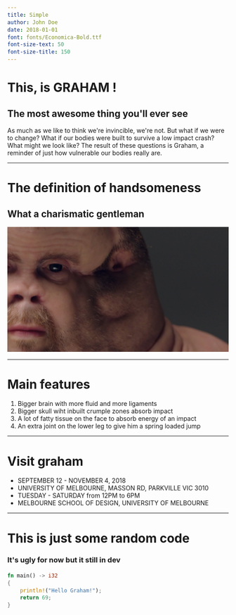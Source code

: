 ```yaml
---
title: Simple
author: John Doe
date: 2018-01-01
font: fonts/Economica-Bold.ttf
font-size-text: 50
font-size-title: 150
---
```


# This, is GRAHAM !
## The most awesome thing you'll ever see
As much as we like to think we're invincible, we're not. But what if we were to change? What if our bodies were built to survive a low impact crash? What might we look like? The result of these questions is Graham, a reminder of just how vulnerable our bodies really are.

--- 

# The definition of handsomeness
## What a charismatic gentleman
![This is graham](examples/assets/graham1.jpg)

---

# Main features
1. Bigger brain with more fluid and more ligaments
2. Bigger skull wiht inbuilt crumple zones absorb impact
3. A lot of fatty tissue on the face to absorb energy of an impact
4. An extra joint on the lower leg to give him a spring loaded jump

---

# Visit graham
-  SEPTEMBER 12 - NOVEMBER 4, 2018
-  UNIVERSITY OF MELBOURNE, MASSON RD, PARKVILLE VIC 3010
-  TUESDAY - SATURDAY from 12PM to 6PM
-  MELBOURNE SCHOOL OF DESIGN, UNIVERSITY OF MELBOURNE
---

# This is just some random code
### It's ugly for now but it still in dev
```rust
fn main() -> i32
{
	println!("Hello Graham!");
	return 69;
}
```